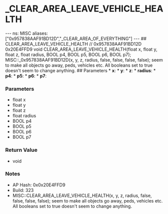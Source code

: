 # _CLEAR_AREA_LEAVE_VEHICLE_HEALTH

--- ns: MISC aliases: ["0x957838AAF91BD12D","_CLEAR_AREA_OF_EVERYTHING"] --- ## CLEAR_AREA_LEAVE_VEHICLE_HEALTH  // 0x957838AAF91BD12D 0x20E4FFD9 void CLEAR_AREA_LEAVE_VEHICLE_HEALTH(float x, float y, float z, float radius, BOOL p4, BOOL p5, BOOL p6, BOOL p7);  MISC::_0x957838AAF91BD12D(x, y, z, radius, false, false, false, false); seem to make all objects go away, peds, vehicles etc. All booleans set to true doesn't seem to change anything.  ## Parameters * **x**: * **y**: * **z**: * **radius**: * **p4**: * **p5**: * **p6**: * **p7**:

### Parameters
* float x
* float y
* float z
* float radius
* BOOL p4
* BOOL p5
* BOOL p6
* BOOL p7

### Return Value
* void

### Notes
* AP Hash: 0x0x20E4FFD9
* Build: 323
* MISC::CLEAR_AREA_LEAVE_VEHICLE_HEALTH(x, y, z, radius, false, false, false, false); seem to make all objects go away, peds, vehicles etc. All booleans set to true doesn't seem to change anything. 

